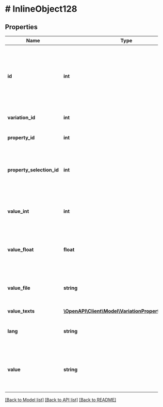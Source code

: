 # # InlineObject128

## Properties

Name | Type | Description | Notes
------------ | ------------- | ------------- | -------------
**id** | **int** | The unique ID of the link between the variation and the property value optional | [optional] 
**variation_id** | **int** | The unique ID of the variation | 
**property_id** | **int** | The unique ID of the property | 
**property_selection_id** | **int** | The unique ID of the property selection of the variation optional | [optional] 
**value_int** | **int** | The int value of the property value of the variation optional | [optional] 
**value_float** | **float** | The float value of the property value of the variation optional | [optional] 
**value_file** | **string** | The file value of the property value of the variation optional | [optional] 
**value_texts** | [**\OpenAPI\Client\Model\VariationPropertyValueText[]**](VariationPropertyValueText.md) |  | [optional] 
**lang** | **string** | The language of the property value text | 
**value** | **string** | The text saved for the property of the type Text optional | [optional] 

[[Back to Model list]](../../README.md#documentation-for-models) [[Back to API list]](../../README.md#documentation-for-api-endpoints) [[Back to README]](../../README.md)


